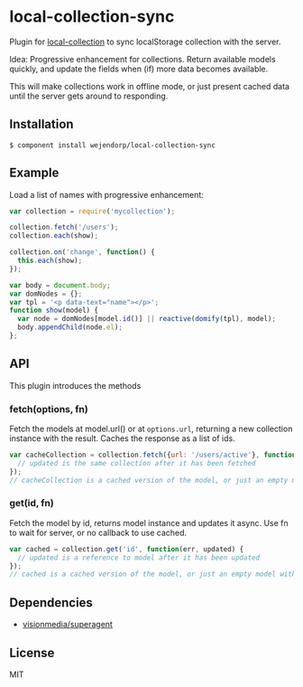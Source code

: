 # local-collection-sync
Plugin for [local-collection](https://github.com/wejendorp/local-collection) to
sync localStorage collection with the server.

Idea: Progressive enhancement for collections. Return available models quickly,
and update the fields when (if) more data becomes available.

This will make collections work in offline mode, or just present cached data
until the server gets around to responding.

## Installation

    $ component install wejendorp/local-collection-sync

## Example
Load a list of names with progressive enhancement:
```js
var collection = require('mycollection');

collection.fetch('/users');
collection.each(show);

collection.on('change', function() {
  this.each(show);
});

var body = document.body;
var domNodes = {};
var tpl = '<p data-text="name"></p>';
function show(model) {
  var node = domNodes[model.id()] || reactive(domify(tpl), model);
  body.appendChild(node.el);
};
```

## API
This plugin introduces the methods

### fetch(options, fn)
Fetch the models at model.url() or at `options.url`, returning a new collection
instance with the result. Caches the response as a list of ids.

```js
var cacheCollection = collection.fetch({url: '/users/active'}, function(err, updatedCollection) {
  // updated is the same collection after it has been fetched
});
// cacheCollection is a cached version of the model, or just an empty model with the id
```

### get(id, fn)
Fetch the model by id, returns model instance and updates it async. Use fn to
wait for server, or no callback to use cached.

```js
var cached = collection.get('id', function(err, updated) {
  // updated is a reference to model after it has been updated
});
// cached is a cached version of the model, or just an empty model with the id
```

## Dependencies
- [visionmedia/superagent](https://github.com/visionmedia/superagent)

## License
MIT
